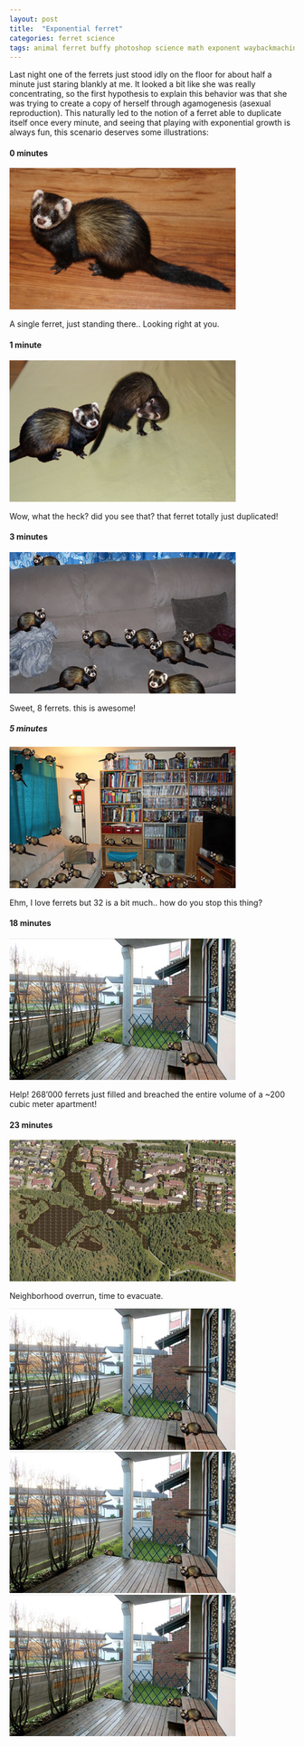 ```yaml
---
layout: post
title:  "Exponential ferret"
categories: ferret science
tags: animal ferret buffy photoshop science math exponent waybackmachine
---
```


Last night one of the ferrets just stood idly on the floor for about half a minute just staring blankly at me. It looked a bit like she was really concentrating, so the first hypothesis to explain this behavior was that she was trying to create a copy of herself through agamogenesis (asexual reproduction). This naturally led to the notion of a ferret able to duplicate itself once every minute, and seeing that playing with exponential growth is always fun, this scenario deserves some illustrations:

#### 0 minutes 
![Exponential ferret minute 0](/images/2011-ferret_0.jpg)

A single ferret, just standing there.. Looking right at you.

#### 1 minute
![Exponential ferret minute 1](/images/2011-ferret_1.jpg)

Wow, what the heck? did you see that? that ferret totally just duplicated!

#### 3 minutes
![Exponential ferret minute 3](/images/2011-ferret_3.jpg)

Sweet, 8 ferrets. this is awesome!

##### 5 minutes
![Exponential ferret minute 5](/images/2011-ferret_5.jpg)

Ehm, I love ferrets but 32 is a bit much.. how do you stop this thing?

#### 18 minutes
![Exponential ferret minute 18](/images/2011-ferret_18.jpg)

Help! 268’000 ferrets just filled and breached the entire volume of a ~200 cubic meter apartment!

#### 23 minutes
![Exponential ferret minute 23](/images/2011-ferret_23.jpg)

Neighborhood overrun, time to evacuate.


![Exponential ferret minute 1](/images/2011-ferret_18.jpg)
![Exponential ferret minute 1](/images/2011-ferret_18.jpg)
![Exponential ferret minute 1](/images/2011-ferret_18.jpg)









